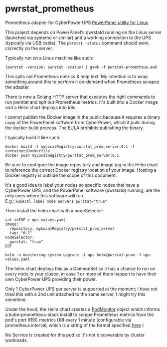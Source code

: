 # pwrstat_prometheus
Prometheus adapter for CyberPower UPS [PowerPanel utility for Linux](https://www.cyberpowersystems.com/product/software/power-panel-personal/powerpanel-for-linux/)

This project depends on PowerPanel's pwrstatd running on the Linux server (launched via systemd or similar) and a working
connection to the UPS (typically via USB cable).  The `pwrstat -status` command should work correctly on the server.

Typically run on a Linux machine like such:  

```
(pwrstat -version; pwrstat -status) | gawk -f pwrstat-prometheus.awk
```

This spits out Prometheus metrics & help text.  My intention is to wrap something around this to perform it on-demand when Prometheus scrapes the adapter.

There is now a Golang HTTP server that executes the right commands to run pwrstat and spit out Prometheus metrics.  It's built into a Docker image and a Helm chart deploys into k8s.

I cannot publish the Docker image in the public because it requires a binary copy of the PowerPanel software from CyberPower, which it pulls during the docker build process.  The EULA prohibits publishing the binary.

I typically build it like such:  
```
docker build -t myLocalRegistry/pwrstat_prom_server:0.1 -f container/Dockerfile .
docker push myLocalRegistry/pwrstat_prom_server:0.1
```

Be sure to configure the image.repository and image.tag in the Helm chart to reference the correct Docker registry location of your image.  Hosting a Docker registry is outside the scope of this document.

It's a good idea to label your nodes so specific nodes that have a CyberPower UPS, and the PowerPanel software (pwrstatd) running, are the only ones where this software will run.  
E.g.: `kubectl label node server1 pwrstat="true"`

Then install the helm chart with a nodeSelector:

```
cat <<EOF > ups-values.yaml
image:
  repository: myLocalRegistry/pwrstat_prom_server
  tag: "0.2"
nodeSelector:
  pwrstat: "true"
EOF

helm -n monitoring-system upgrade -i ups helm/pwrstat-prom -f ups-values.yaml
```

The helm chart deploys this as a DaemonSet so it has a chance to run on every node in your cluster, in case 1 or more of them happen to have their own CyberPower UPS providing their power.

Only 1 CyberPower UPS per server is supported at the moment; I have not tried this with a 2nd unit attached to the same server, I might try this sometime.

Under the hood, the Helm chart creates a [PodMonitor](https://github.com/prometheus-operator/prometheus-operator/blob/main/Documentation/api.md#monitoring.coreos.com/v1.PodMonitor)
object which informs a kube-prometheus-stack install to scrape Prometheus metrics from the pod's port 9190 /metrics URI
every 1 minute (configurable via prometheus.interval, which is a string of the format specified
[here](https://github.com/prometheus-operator/prometheus-operator/blob/main/Documentation/api.md#monitoring.coreos.com/v1.Duration) )

No Service is created for this pod so it's not discoverable by cluster workloads.
